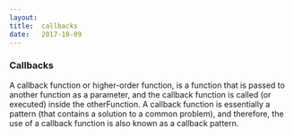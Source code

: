 ```yaml
---
layout:
title:	callbacks
date:	2017-10-09
---
```


### Callbacks


A callback function or higher-order function, is a function that is passed to another function as a parameter, and the callback function is called (or executed) inside the otherFunction. A callback function is essentially a pattern (that contains a solution to a common problem), and therefore, the use of a callback function is also known as a callback pattern.

